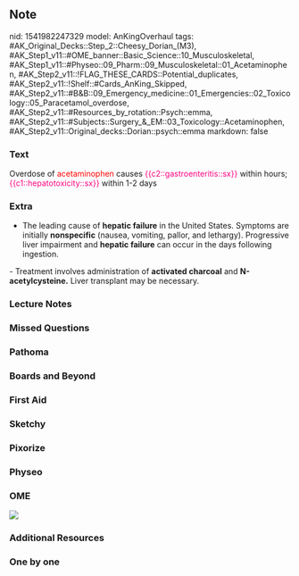 ## Note
nid: 1541982247329
model: AnKingOverhaul
tags: #AK_Original_Decks::Step_2::Cheesy_Dorian_(M3), #AK_Step1_v11::#OME_banner::Basic_Science::10_Musculoskeletal, #AK_Step1_v11::#Physeo::09_Pharm::09_Musculoskeletal::01_Acetaminophen, #AK_Step2_v11::!FLAG_THESE_CARDS::Potential_duplicates, #AK_Step2_v11::!Shelf::#Cards_AnKing_Skipped, #AK_Step2_v11::#B&B::09_Emergency_medicine::01_Emergencies::02_Toxicology::05_Paracetamol_overdose, #AK_Step2_v11::#Resources_by_rotation::Psych::emma, #AK_Step2_v11::#Subjects::Surgery_&_EM::03_Toxicology::Acetaminophen, #AK_Step2_v11::Original_decks::Dorian::psych::emma
markdown: false

### Text
Overdose of <span style=
"color: rgb(255, 0, 0)">acetaminophen</span> causes <font color=
"#FC0280">{{c2::gastroenteritis::sx}}</font> within hours;
<font color="#FC0280">{{c1::hepatotoxicity::sx}}</font> within 1-2
days

### Extra
- The leading cause of <b>hepatic failure</b> in the United States.
Symptoms are initially <b>nonspecific</b> (nausea, vomiting,
pallor, and lethargy). Progressive liver impairment and <b>hepatic
failure</b> can occur in the days following ingestion.
<div>
  - Treatment involves administration of <b>activated charcoal</b>
  and <b>N-acetylcysteine.</b> Liver transplant may be necessary.
</div>

### Lecture Notes


### Missed Questions


### Pathoma


### Boards and Beyond


### First Aid


### Sketchy


### Pixorize


### Physeo


### OME
<div class="ome-widget">
  <a href=
  "https://onlinemeded.org/spa/musculoskeletal?ref=anki"><img src=
  "_OME_AnkiFlashcards_Topic_3.png"></a>
</div>

### Additional Resources


### One by one

